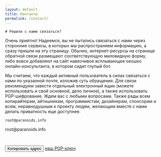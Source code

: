```yaml
---
layout: default
title: Контакты
permalink: /contact/
---
```

<i class="fa fa-telegram fa-3x" aria-hidden="true"></i>
<i class="fa fa-instagram fa-3x" aria-hidden="true"></i>
<i class="fa fa-twitter fa-3x" aria-hidden="true"></i>
<i class="fa fa-youtube fa-3x" aria-hidden="true"></i>

```
# Решили с нами связаться?
```
Очень приятно! Надеемся, вы не пытались связаться с нами через сторонние сервисы, в которых мы распространяем информацию, а сразу пришли на эту страницу. Обычно, интернет-ресурсы на странице обратной связи размещают соответствующую миловидную форму, либо вовсе добавляют на сайт навязчивое всплывающее окошко онлайн-консультанта, в котором сидит глупый бот.

Мы считаем, что каждый активный пользователь в силах связаться с нами по указанной почте, изложив суть обращения. Для связи рекомендуем завести отдельный электронный ящик (можете использовать и свой основной, дело личное), а также использовать PGP-шифрование. 
Ждем вас с любыми вопросами. Также рады всем копирайтерам, айтишникам, программистам, дизайнерам, спонсорам и всем, неравнодушным к проекту людям, желающим вместе с нами делать приватность еще доступнее.

```
root@paranoids.info
```
<div id="code">root@paranoids.info</div>
<p class="buttons">
<br>
</p>
<button class="glo" id="copy">Копировать адрес</button>
<a href="/pgp/" class="glo_a">наш PGP-ключ</a>
